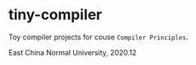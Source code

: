 # tiny-compiler

Toy compiler projects for couse `Compiler Principles`.

East China Normal University, 2020.12
